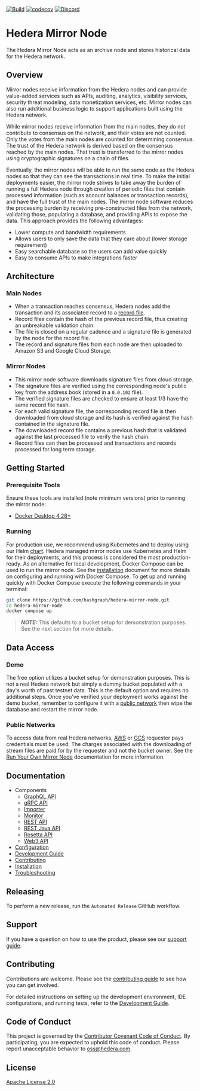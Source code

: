 [![Build](https://github.com/hashgraph/hedera-mirror-node/actions/workflows/gradle.yml/badge.svg)](https://github.com/hashgraph/hedera-mirror-node/actions)
[![codecov](https://img.shields.io/codecov/c/github/hashgraph/hedera-mirror-node/main)](https://codecov.io/gh/hashgraph/hedera-mirror-node)
[![Discord](https://img.shields.io/badge/discord-join%20chat-blue.svg)](https://hedera.com/discord)

# Hedera Mirror Node

The Hedera Mirror Node acts as an archive node and stores historical data for the Hedera network.

## Overview

Mirror nodes receive information from the Hedera nodes and can provide value-added services such as APIs, auditing,
analytics, visibility services, security threat modeling, data monetization services, etc. Mirror nodes can also run
additional business logic to support applications built using the Hedera network.

While mirror nodes receive information from the main nodes, they do not contribute to consensus on the network, and
their votes are not counted. Only the votes from the main nodes are counted for determining consensus. The trust of the
Hedera network is derived based on the consensus reached by the main nodes. That trust is transferred to the mirror
nodes using cryptographic signatures on a chain of files.

Eventually, the mirror nodes will be able to run the same code as the Hedera nodes so that they can see the transactions
in real time. To make the initial deployments easier, the mirror node strives to take away the burden of running a full
Hedera node through creation of periodic files that contain processed information (such as account balances or
transaction records), and have the full trust of the main nodes. The mirror node software reduces the processing burden
by receiving pre-constructed files from the network, validating those, populating a database, and providing APIs to
expose the data. This approach provides the following advantages:

- Lower compute and bandwidth requirements
- Allows users to only save the data that they care about (lower storage requirement)
- Easy searchable database so the users can add value quickly
- Easy to consume APIs to make integrations faster

## Architecture

### Main Nodes

- When a transaction reaches consensus, Hedera nodes add the transaction and its associated record to a
  [record file](https://github.com/hashgraph/hedera-protobufs/blob/main/streams/record_stream_file.proto).
- Record files contain the hash of the previous record file, thus creating an unbreakable validation chain.
- The file is closed on a regular cadence and a signature file is generated by the node for the record file.
- The record and signature files from each node are then uploaded to Amazon S3 and Google Cloud Storage.

### Mirror Nodes

- This mirror node software downloads signature files from cloud storage.
- The signature files are verified using the corresponding node's public key from the address book (stored in
  a `0.0.102` file).
- The verified signature files are checked to ensure at least 1/3 have the same record file hash.
- For each valid signature file, the corresponding record file is then downloaded from cloud storage and its hash is
  verified against the hash contained in the signature file.
- The downloaded record file contains a previous hash that is validated against the last processed file to verify the
  hash chain.
- Record files can then be processed and transactions and records processed for long term storage.

## Getting Started

### Prerequisite Tools

Ensure these tools are installed (note minimum versions) prior to running the mirror node:

- [Docker Desktop 4.28+](https://www.docker.com/products/docker-desktop)

### Running

For production use, we recommend using Kubernetes and to deploy using our Helm [chart](charts). Hedera managed mirror
nodes use Kubernetes and Helm for their deployments, and this process is considered the most production-ready. As an
alternative for local development, Docker Compose can be used to run the mirror node. See
the [installation](docs/installation.md#running-via-docker-compose) document for more details on configuring and running
with Docker Compose. To get up and running quickly with Docker Compose execute the following commands in your terminal:

```bash
git clone https://github.com/hashgraph/hedera-mirror-node.git
cd hedera-mirror-node
docker compose up
```

> **_NOTE:_** This defaults to a bucket setup for demonstration purposes. See the next section for more details.

## Data Access

### Demo

The free option utilizes a bucket setup for demonstration purposes. This is not a real Hedera network but simply a dummy
bucket populated with a day's worth of past testnet data. This is the default option and requires no additional steps.
Once you've verified your deployment works against the demo bucket, remember to configure it with
a [public network](#public-networks) then wipe the database and restart the mirror node.

### Public Networks

To access data from real Hedera networks,
[AWS](https://docs.aws.amazon.com/AmazonS3/latest/dev/RequesterPaysBuckets.html) or
[GCS](https://cloud.google.com/storage/docs/requester-pays) requester pays credentials must be used. The charges
associated with the downloading of stream files are paid for by the requester and not the bucket owner. See
the [Run Your Own Mirror Node](https://docs.hedera.com/hedera/core-concepts/mirror-nodes/run-your-own-beta-mirror-node)
documentation for more information.

## Documentation

- Components
  - [GraphQL API](docs/graphql/README.md)
  - [gRPC API](docs/grpc/README.md)
  - [Importer](docs/importer/README.md)
  - [Monitor](docs/monitor/README.md)
  - [REST API](docs/rest/README.md)
  - [REST Java API](docs/rest-java/README.md)
  - [Rosetta API](docs/rosetta/README.md)
  - [Web3 API](docs/web3/README.md)
- [Configuration](docs/configuration.md)
- [Development Guide](docs/development.md)
- [Contributing](docs/contributing.md)
- [Installation](docs/installation.md)
- [Troubleshooting](docs/troubleshooting.md)

## Releasing

To perform a new release, run the `Automated Release` GitHub workflow.

## Support

If you have a question on how to use the product, please see our
[support guide](https://github.com/hashgraph/.github/blob/main/SUPPORT.md).

## Contributing

Contributions are welcome. Please see the [contributing guide](docs/contributing.md) to see how you can get involved.

For detailed instructions on setting up the development environment, IDE configurations, and running tests, refer to
the [Development Guide](docs/development.md).

## Code of Conduct

This project is governed by the
[Contributor Covenant Code of Conduct](https://github.com/hashgraph/.github/blob/main/CODE_OF_CONDUCT.md). By
participating, you are expected to uphold this code of conduct. Please report unacceptable behavior
to [oss@hedera.com](mailto:oss@hedera.com).

## License

[Apache License 2.0](LICENSE)
